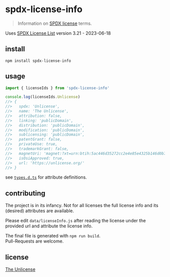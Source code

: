 # spdx-license-info

> Information on [SPDX license](https://spdx.org/licenses/) terms.

Uses [SPDX License List][] version 3.21 - 2023-06-18

## install 

```
npm install spdx-license-info
```

## usage 

```js
import { licenseIds } from 'spdx-license-info'

console.log(licenseIds.Unlicense)
//> {
//>   spdx: 'Unlicense',
//>   name: 'The Unlicense',
//>   attribution: false,
//>   linking: 'publicDomain',
//>   distribution: 'publicDomain',
//>   modification: 'publicDomain',
//>   sublicensing: 'publicDomain',
//>   patentGrant: false,
//>   privateUse: true,
//>   trademarkGrant: false,
//>   magnetUri: 'magnet:?xt=urn:btih:5ac446d35272cc2e4e85e4325b146d0b7ca8f50c&dn=unlicense.txt',
//>   isOsiApproved: true,
//>   url: 'https://unlicense.org/'
//> }
```

see [`types.d.ts`](./types.d.ts) for attribute definitions.

## contributing

The project is in its infancy. Not for all licenses the full license info and its 
(desired) attributes are available.

Please edit `data/licenseInfo.js` after reading the license under the provided url 
and attribute the license info.

The final file is generated with `npm run build`.  
Pull-Requests are welcome.

## license 

[The Unlicense](https://unlicense.org)

[SPDX License List]: https://github.com/spdx/license-list-XML
